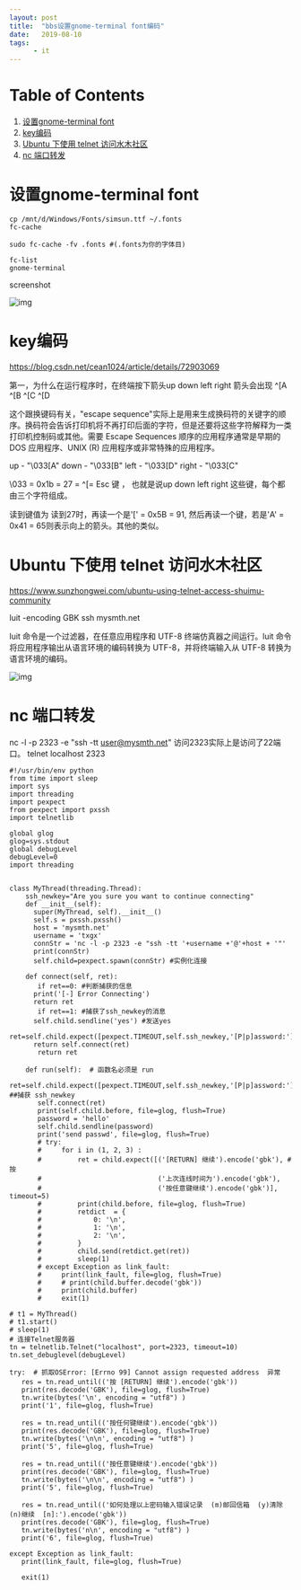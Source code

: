```yaml
---
layout: post
title:  "bbs设置gnome-terminal font编码"
date:   2019-08-10
tags:
      - it
---
```



# Table of Contents

1.  [设置gnome-terminal font](#orgdfbbbc7)
2.  [key编码](#org89e98b5)
3.  [Ubuntu 下使用 telnet 访问水木社区](#org2f0bf3b)
4.  [nc 端口转发](#orgbbef81b)


<a id="orgdfbbbc7"></a>

# 设置gnome-terminal font

    cp /mnt/d/Windows/Fonts/simsun.ttf ~/.fonts
    fc-cache
    
    sudo fc-cache -fv .fonts #(.fonts为你的字体目)
    
    fc-list
    gnome-terminal

screenshot

![img](https://imglf3.lf127.net/img/TE0ySjlkTnYxRnRCM05JTVlma1djV0ZSaEVSaEhvdk11b0pUeEp4cmZ5L2ZVRnoyUlRxOEJnPT0.png?=imageView&thumbnail=500x0&quality=96&stripmeta=0&type=jpg%7Cwatermark&type=2)


<a id="org89e98b5"></a>

# key编码

<https://blog.csdn.net/cean1024/article/details/72903069>

第一，为什么在运行程序时，在终端按下箭头up down left right 箭头会出现
^[A ^[B ^[C ^[D

这个跟换键码有关，"escape sequence"实际上是用来生成换码符的关键字的顺序。换码符会告诉打印机将不再打印后面的字符，但是还要将这些字符解释为一类打印机控制码或其他。需要 Escape Sequences 顺序的应用程序通常是早期的 DOS 应用程序、UNIX (R) 应用程序或非常特殊的应用程序。

up - "\\033[A" down - "\\033[B" left - "\\033[D" right - "\\033[C"

\\033 = 0x1b = 27 = ^[= Esc 键 ， 也就是说up down left right 这些键，每个都由三个字符组成。

读到键值为 读到27时，再读一个是'[' = 0x5B = 91, 然后再读一个键，若是'A' = 0x41 = 65则表示向上的箭头。其他的类似。


<a id="org2f0bf3b"></a>

# Ubuntu 下使用 telnet 访问水木社区

<https://www.sunzhongwei.com/ubuntu-using-telnet-access-shuimu-community>

luit -encoding GBK ssh mysmth.net

luit 命令是一个过滤器，在任意应用程序和 UTF-8 终端仿真器之间运行。luit 命令将应用程序输出从语言环境的编码转换为 UTF-8，并将终端输入从 UTF-8 转换为语言环境的编码。

![img](http://cdn.sunzhongwei.com/Screenshot%20from%202017-12-26%2012-47-59.png)


<a id="orgbbef81b"></a>

# nc 端口转发

nc -l -p 2323 -e "ssh -tt user@mysmth.net"
访问2323实际上是访问了22端口。
telnet localhost 2323

    #!/usr/bin/env python
    from time import sleep
    import sys
    import threading
    import pexpect
    from pexpect import pxssh
    import telnetlib
    
    global glog
    glog=sys.stdout
    global debugLevel
    debugLevel=0
    import threading
    
    
    class MyThread(threading.Thread):
        ssh_newkey="Are you sure you want to continue connecting"
        def __init__(self):
          super(MyThread, self).__init__()
          self.s = pxssh.pxssh()
          host = 'mysmth.net'
          username = 'txgx'
          connStr = 'nc -l -p 2323 -e "ssh -tt '+username +'@'+host + '"'
          print(connStr)
          self.child=pexpect.spawn(connStr) #实例化连接
    
        def connect(self, ret):
           if ret==0: #判断捕获的信息
    	  print('[-] Error Connecting')
    	  return ret
           if ret==1: #捕获了ssh_newkey的消息
    	  self.child.sendline('yes') #发送yes
    	  ret=self.child.expect([pexpect.TIMEOUT,self.ssh_newkey,'[P|p]assword:'])
    	  return self.connect(ret)
           return ret
    
        def run(self):	# 函数名必须是 run
           ret=self.child.expect([pexpect.TIMEOUT,self.ssh_newkey,'[P|p]assword:']) ##捕获 ssh_newkey
           self.connect(ret)
           print(self.child.before, file=glog, flush=True)
           password = 'hello'
           self.child.sendline(password)
           print('send passwd', file=glog, flush=True)
           # try:
           #     for i in (1, 2, 3) :
           #         ret = child.expect([('[RETURN] 继续').encode('gbk'), # 按 
           #                             ('上次连线时间为').encode('gbk'),
           #                             ('按任意键继续').encode('gbk')], timeout=5)
           #         print(child.before, file=glog, flush=True)
           #         retdict  = {
           #             0: '\n',
           #             1: '\n',
           #             2: '\n',
           #         }
           #         child.send(retdict.get(ret))
           #         sleep(1)
           # except Exception as link_fault:
           #     print(link_fault, file=glog, flush=True)
           #     # print(child.buffer.decode('gbk'))
           #     print(child.buffer)
           #     exit(1)
    
    # t1 = MyThread()
    # t1.start()
    # sleep(1)
    # 连接Telnet服务器
    tn = telnetlib.Telnet("localhost", port=2323, timeout=10)
    tn.set_debuglevel(debugLevel)
    
    try:  # 抓取OSError: [Errno 99] Cannot assign requested address  异常
       res = tn.read_until(('按 [RETURN] 继续').encode('gbk'))
       print(res.decode('GBK'), file=glog, flush=True)
       tn.write(bytes('\n', encoding = "utf8") )
       print('1', file=glog, flush=True)
    
       res = tn.read_until(('按任何键继续').encode('gbk'))
       print(res.decode('GBK'), file=glog, flush=True)
       tn.write(bytes('\n\n', encoding = "utf8") )
       print('5', file=glog, flush=True)
    
       res = tn.read_until(('按任意键继续').encode('gbk'))
       print(res.decode('GBK'), file=glog, flush=True)
       tn.write(bytes('\n\n', encoding = "utf8") )
       print('5', file=glog, flush=True)
    
       res = tn.read_until(('如何处理以上密码输入错误记录  (m)邮回信箱  (y)清除  (n)继续  [n]:').encode('gbk'))
       print(res.decode('GBK'), file=glog, flush=True)
       tn.write(bytes('n\n', encoding = "utf8") )
       print('6', file=glog, flush=True)
    
    except Exception as link_fault:
       print(link_fault, file=glog, flush=True)
    
       exit(1)

